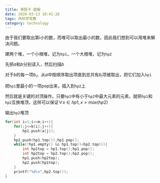 ```yaml
---
title: 黑匣子-题解
date: 2020-03-13 18:41:20
tags: 欣欣学竞赛
category: technology 
---
```


由于我们要取出第i小的数，而堆可以取出最小的数，因此我们想到可以用堆来解决问题。

<!--more-->

建两个堆，一个小根堆，记为`hp1`，一个大根堆，记为`hp2`

先把$a$和$b$分别读入，然后扫描$b$

对于$b$的每一项$b_i$，从$a$中按顺序取出项直到总共有$b_i$项被取出，把它们加入`hp1`

把`hp1`里最小的一项pop出来，插入到`hp2`上

然后就是关键的对顶操作。只要`hp1`中有小于`hp2`中最大元素的元素，就把`hp1`和`hp2`互换堆顶，这样可以保证$\forall x \in hp1, x > max(hp2)$

输出`hp2`堆顶

```c++
for(int i=1;i<=m;i++){
    for(;j<=b[i];j++){
        hp1.push(a[j]);
    }
    hp2.push(hp1.top());hp1.pop();
    while(!hp1.empty() && hp1.top()<hp2.top()){
        int hp1top = hp1.top();hp1.pop();
        int hp2top = hp2.top();hp2.pop();
        hp1.push(hp2top);
        hp2.push(hp1top);
    }
    printf("%d\n",hp2.top());
}
```